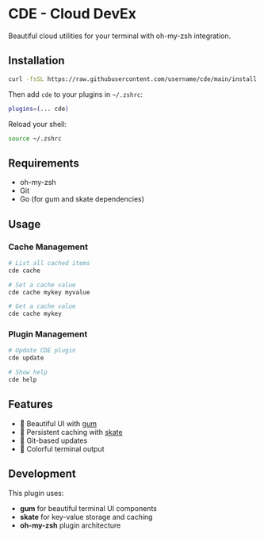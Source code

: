 # CDE - Cloud DevEx

Beautiful cloud utilities for your terminal with oh-my-zsh integration.

## Installation

```bash
curl -fsSL https://raw.githubusercontent.com/username/cde/main/install.sh | bash
```

Then add `cde` to your plugins in `~/.zshrc`:
```bash
plugins=(... cde)
```

Reload your shell:
```bash
source ~/.zshrc
```

## Requirements

- oh-my-zsh
- Git
- Go (for gum and skate dependencies)

## Usage

### Cache Management
```bash
# List all cached items
cde cache

# Set a cache value
cde cache mykey myvalue

# Get a cache value
cde cache mykey
```

### Plugin Management
```bash
# Update CDE plugin
cde update

# Show help
cde help
```

## Features

- 🎨 Beautiful UI with [gum](https://github.com/charmbracelet/gum)
- 💾 Persistent caching with [skate](https://github.com/charmbracelet/skate)
- 🔄 Git-based updates
- 🌈 Colorful terminal output

## Development

This plugin uses:
- **gum** for beautiful terminal UI components
- **skate** for key-value storage and caching
- **oh-my-zsh** plugin architecture
